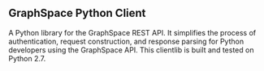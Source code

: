 ## GraphSpace Python Client

A Python library for the GraphSpace REST API. It simplifies the process of authentication, request construction, and response parsing for Python developers using the GraphSpace API. This clientlib is built and tested on Python 2.7.
